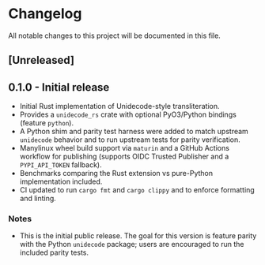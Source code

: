 # Changelog

All notable changes to this project will be documented in this file.

## [Unreleased]

## 0.1.0 - Initial release
- Initial Rust implementation of Unidecode-style transliteration.
- Provides a `unidecode_rs` crate with optional PyO3/Python bindings (feature `python`).
- A Python shim and parity test harness were added to match upstream `unidecode` behavior and to run upstream tests for parity verification.
- Manylinux wheel build support via `maturin` and a GitHub Actions workflow for publishing (supports OIDC Trusted Publisher and a `PYPI_API_TOKEN` fallback).
- Benchmarks comparing the Rust extension vs pure-Python implementation included.
- CI updated to run `cargo fmt` and `cargo clippy` and to enforce formatting and linting.

### Notes
- This is the initial public release. The goal for this version is feature parity with the Python `unidecode` package; users are encouraged to run the included parity tests.
